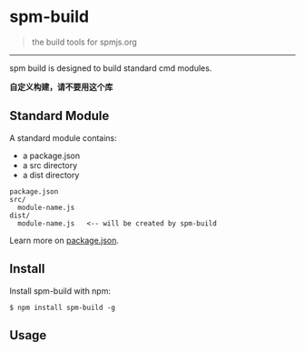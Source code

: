 # spm-build

> the build tools for spmjs.org

-----

spm build is designed to build standard cmd modules.

**自定义构建，请不要用这个库**


## Standard Module

A standard module contains:

- a package.json
- a src directory
- a dist directory

```
package.json
src/
  module-name.js
dist/
  module-name.js   <-- will be created by spm-build
```

Learn more on [package.json](docs.spmjs.org/en/package).


## Install

Install spm-build with npm:

    $ npm install spm-build -g


## Usage
